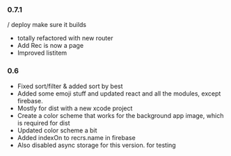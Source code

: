 ### 0.7.1
 / deploy make sure it builds
 - totally refactored with new router
 - Add Rec is now a page
 - Improved listitem

 
### 0.6
 - Fixed sort/filter & added sort by best
 - Added some emoji stuff and updated react and all the modules, except firebase.
 - Mostly for dist with a new xcode project
 - Create a color scheme that works for the background app image, which is required for dist
 - Updated color scheme a bit
 - Added indexOn to recrs.name in firebase
 - Also disabled async storage for this version. for testing
